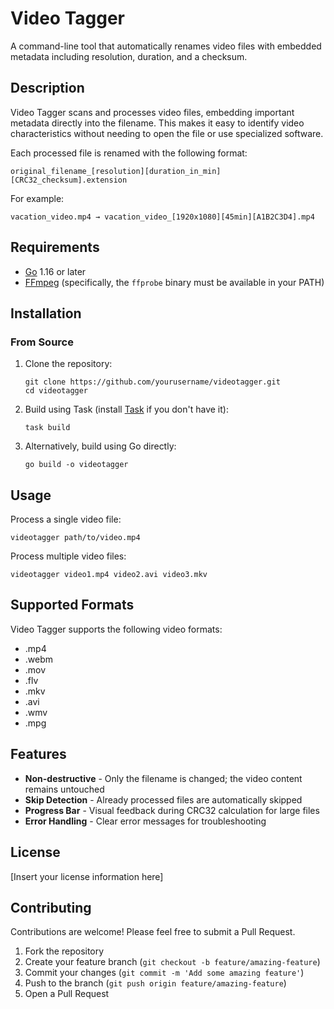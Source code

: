 # Video Tagger

A command-line tool that automatically renames video files with embedded metadata including resolution, duration, and a checksum.

## Description

Video Tagger scans and processes video files, embedding important metadata directly into the filename. This makes it easy to identify video characteristics without needing to open the file or use specialized software.

Each processed file is renamed with the following format:

```
original_filename_[resolution][duration_in_min][CRC32_checksum].extension
```

For example:

```
vacation_video.mp4 → vacation_video_[1920x1080][45min][A1B2C3D4].mp4
```

## Requirements

- [Go](https://golang.org/dl/) 1.16 or later
- [FFmpeg](https://ffmpeg.org/download.html) (specifically, the `ffprobe` binary must be available in your PATH)

## Installation

### From Source

1. Clone the repository:

   ```
   git clone https://github.com/yourusername/videotagger.git
   cd videotagger
   ```

2. Build using Task (install [Task](https://taskfile.dev/#/installation) if you don't have it):

   ```
   task build
   ```

3. Alternatively, build using Go directly:
   ```
   go build -o videotagger
   ```

## Usage

Process a single video file:

```
videotagger path/to/video.mp4
```

Process multiple video files:

```
videotagger video1.mp4 video2.avi video3.mkv
```

## Supported Formats

Video Tagger supports the following video formats:

- .mp4
- .webm
- .mov
- .flv
- .mkv
- .avi
- .wmv
- .mpg

## Features

- **Non-destructive** - Only the filename is changed; the video content remains untouched
- **Skip Detection** - Already processed files are automatically skipped
- **Progress Bar** - Visual feedback during CRC32 calculation for large files
- **Error Handling** - Clear error messages for troubleshooting

## License

[Insert your license information here]

## Contributing

Contributions are welcome! Please feel free to submit a Pull Request.

1. Fork the repository
2. Create your feature branch (`git checkout -b feature/amazing-feature`)
3. Commit your changes (`git commit -m 'Add some amazing feature'`)
4. Push to the branch (`git push origin feature/amazing-feature`)
5. Open a Pull Request
